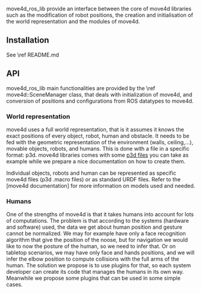move4d_ros_lib provide an interface between the core of move4d libraries such
as the modification of robot positions, the creation and initialisation of the
world representation and the modules of move4d.

## Installation
See \ref README.md

## API

move4d_ros_lib main functionalities are provided by the \ref move4d::SceneManager class, that deals with initialization of move4d,
and conversion of positions and configurations from ROS datatypes to move4d.

### World representation

move4d uses a full world representation, that is it assumes it knows the exact positions of every object, robot, human and obstacle.
It needs to be fed with the geometric representation of the environment (walls, ceiling,...), movable objects, robots, and humans. This is done with
a file in a specific format: p3d. move4d libraries comes with some [p3d files] you can take as example while we prepare a nice documentation on how to create them.

Individual objects, robots and human can be represented as specific move4d files (p3d .macro files) or as standard URDF files. Refer to the [move4d documentation] for more
information on models used and needed.

[p3d files]:  https://www.openrobots.org/wiki/move3d#P3D_Files
[move3d documentation]: https://redmine.laas.fr/projects/move3d/wiki


### Humans

One of the strengths of move4d is that it takes humans into account for lots of computations. The problem is that according to the systems (hardware and software) used,
the data we get about human position and gesture cannot be normalized. We may for example have only a face recognition algorithm that give the position of the noose, but for
navigation we would like to now the posture of the human, so we need to infer that. Or on tabletop scenarios, we may have only face and hands positions, and we will infer the
elbow position to compute collisions with the full arms of the human.
The solution we propose is to use plugins for that, so each system developer can create its
code that manages the humans in its own way. Meanwhile we propose some plugins that can be used in some simple cases.

